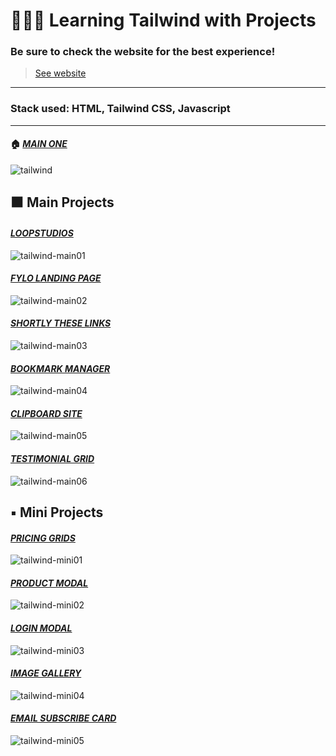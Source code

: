 # 🏄🏻‍♂️ Learning Tailwind with Projects

### Be sure to check the website for the best experience!
> [See website](https://tailwind-projects.vercel.app/)
<hr />

### Stack used: HTML, Tailwind CSS, Javascript
<hr />

#### 🏠 [*MAIN ONE*](https://tailwind-projects.vercel.app/)

![tailwind](https://user-images.githubusercontent.com/46372998/178103920-a2104292-cebb-4e1e-8abb-946119f9d812.png)

## ⬛️ Main Projects

#### [*LOOPSTUDIOS*](https://tailwind-projects.vercel.app/main-projects/loopstudios/index.html)

![tailwind-main01](https://user-images.githubusercontent.com/46372998/178103735-3b928be7-8521-43b1-b1e1-d817862e033d.png)

#### [*FYLO LANDING PAGE*](https://tailwind-projects.vercel.app/main-projects/fylo/index.html)

![tailwind-main02](https://user-images.githubusercontent.com/46372998/178103772-8170f8e5-f4ba-4b0e-860d-4e9c9d173e18.png)

#### [*SHORTLY THESE LINKS*](https://tailwind-projects.vercel.app/main-projects/shortly/index.html)

![tailwind-main03](https://user-images.githubusercontent.com/46372998/178103799-b7c61657-f237-40e1-b28d-7e4ac29b63ce.png)

#### [*BOOKMARK MANAGER*](https://tailwind-projects.vercel.app/main-projects/bookmark/index.html)

![tailwind-main04](https://user-images.githubusercontent.com/46372998/178103828-22bfcbb8-bd2e-43f8-a8c9-582bf6c018d4.png)

#### [*CLIPBOARD SITE*](https://tailwind-projects.vercel.app/main-projects/clipboard/index.html)

![tailwind-main05](https://user-images.githubusercontent.com/46372998/178103859-76b64b80-3915-435f-a10a-8bf735913bab.png)

#### [*TESTIMONIAL GRID*](https://tailwind-projects.vercel.app/main-projects/testimonials/index.html)

![tailwind-main06](https://user-images.githubusercontent.com/46372998/178103901-636c906d-796c-4194-881e-a163633b14a5.png)

## ▪️ Mini Projects

#### [*PRICING GRIDS*](https://tailwind-projects.vercel.app/mini-projects/pricing-grids/index.html)

![tailwind-mini01](https://user-images.githubusercontent.com/46372998/178104156-c7711fa1-c350-4ef9-a3a2-8bce7f9e7565.png)

#### [*PRODUCT MODAL*](https://tailwind-projects.vercel.app/mini-projects/product-modal/index.html)

![tailwind-mini02](https://user-images.githubusercontent.com/46372998/178104176-47559afc-e061-49a3-897c-ded1cf3768ec.png)

#### [*LOGIN MODAL*](https://tailwind-projects.vercel.app/mini-projects/login-modal/index.html)

![tailwind-mini03](https://user-images.githubusercontent.com/46372998/178104192-c8d7f0a0-be59-4255-aeec-172762b13421.png)

#### [*IMAGE GALLERY*](https://tailwind-projects.vercel.app/mini-projects/image-gallery/index.html)

![tailwind-mini04](https://user-images.githubusercontent.com/46372998/178104216-0c9ded6e-ffe4-4dd7-adab-969fa52eed14.png)

#### [*EMAIL SUBSCRIBE CARD*](https://tailwind-projects.vercel.app/mini-projects/email-card/index.html)

![tailwind-mini05](https://user-images.githubusercontent.com/46372998/178104232-40822097-c788-4203-ae28-6b06a2f63ba5.png)





